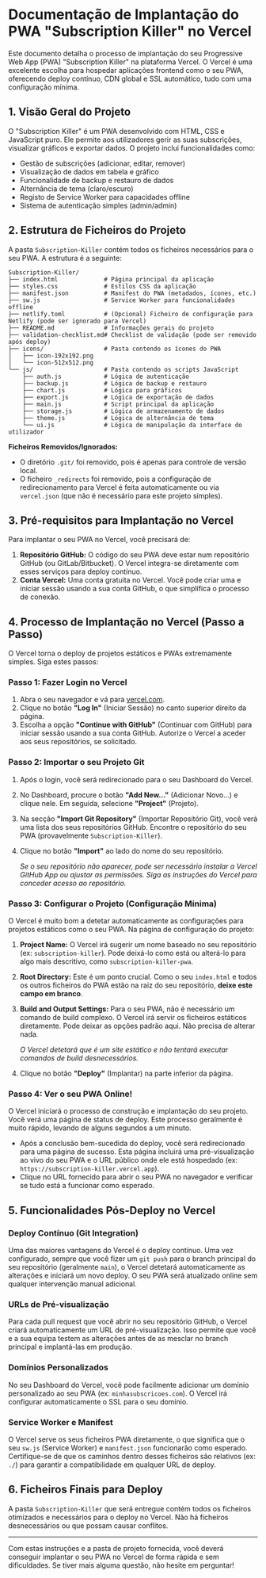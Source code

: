 # Documentação de Implantação do PWA "Subscription Killer" no Vercel

Este documento detalha o processo de implantação do seu Progressive Web App (PWA) "Subscription Killer" na plataforma Vercel. O Vercel é uma excelente escolha para hospedar aplicações frontend como o seu PWA, oferecendo deploy contínuo, CDN global e SSL automático, tudo com uma configuração mínima.

## 1. Visão Geral do Projeto

O "Subscription Killer" é um PWA desenvolvido com HTML, CSS e JavaScript puro. Ele permite aos utilizadores gerir as suas subscrições, visualizar gráficos e exportar dados. O projeto inclui funcionalidades como:

-   Gestão de subscrições (adicionar, editar, remover)
-   Visualização de dados em tabela e gráfico
-   Funcionalidade de backup e restauro de dados
-   Alternância de tema (claro/escuro)
-   Registo de Service Worker para capacidades offline
-   Sistema de autenticação simples (admin/admin)

## 2. Estrutura de Ficheiros do Projeto

A pasta `Subscription-Killer` contém todos os ficheiros necessários para o seu PWA. A estrutura é a seguinte:

```
Subscription-Killer/
├── index.html             # Página principal da aplicação
├── styles.css             # Estilos CSS da aplicação
├── manifest.json          # Manifest do PWA (metadados, ícones, etc.)
├── sw.js                  # Service Worker para funcionalidades offline
├── netlify.toml           # (Opcional) Ficheiro de configuração para Netlify (pode ser ignorado para Vercel)
├── README.md              # Informações gerais do projeto
├── validation-checklist.md# Checklist de validação (pode ser removido após deploy)
├── icons/                 # Pasta contendo os ícones do PWA
│   ├── icon-192x192.png
│   └── icon-512x512.png
└── js/                    # Pasta contendo os scripts JavaScript
    ├── auth.js            # Lógica de autenticação
    ├── backup.js          # Lógica de backup e restauro
    ├── chart.js           # Lógica para gráficos
    ├── export.js          # Lógica de exportação de dados
    ├── main.js            # Script principal da aplicação
    ├── storage.js         # Lógica de armazenamento de dados
    ├── theme.js           # Lógica de alternância de tema
    └── ui.js              # Lógica de manipulação da interface do utilizador
```

**Ficheiros Removidos/Ignorados:**
-   O diretório `.git/` foi removido, pois é apenas para controle de versão local.
-   O ficheiro `_redirects` foi removido, pois a configuração de redirecionamento para Vercel é feita automaticamente ou via `vercel.json` (que não é necessário para este projeto simples).

## 3. Pré-requisitos para Implantação no Vercel

Para implantar o seu PWA no Vercel, você precisará de:

1.  **Repositório GitHub:** O código do seu PWA deve estar num repositório GitHub (ou GitLab/Bitbucket). O Vercel integra-se diretamente com esses serviços para deploy contínuo.
2.  **Conta Vercel:** Uma conta gratuita no Vercel. Você pode criar uma e iniciar sessão usando a sua conta GitHub, o que simplifica o processo de conexão.

## 4. Processo de Implantação no Vercel (Passo a Passo)

O Vercel torna o deploy de projetos estáticos e PWAs extremamente simples. Siga estes passos:

### Passo 1: Fazer Login no Vercel

1.  Abra o seu navegador e vá para [vercel.com](https://vercel.com/).
2.  Clique no botão **"Log In"** (Iniciar Sessão) no canto superior direito da página.
3.  Escolha a opção **"Continue with GitHub"** (Continuar com GitHub) para iniciar sessão usando a sua conta GitHub. Autorize o Vercel a aceder aos seus repositórios, se solicitado.

### Passo 2: Importar o seu Projeto Git

1.  Após o login, você será redirecionado para o seu Dashboard do Vercel.
2.  No Dashboard, procure o botão **"Add New..."** (Adicionar Novo...) e clique nele. Em seguida, selecione **"Project"** (Projeto).
3.  Na secção **"Import Git Repository"** (Importar Repositório Git), você verá uma lista dos seus repositórios GitHub. Encontre o repositório do seu PWA (provavelmente `Subscription-Killer`).
4.  Clique no botão **"Import"** ao lado do nome do seu repositório.

    *Se o seu repositório não aparecer, pode ser necessário instalar a Vercel GitHub App ou ajustar as permissões. Siga as instruções do Vercel para conceder acesso ao repositório.* 

### Passo 3: Configurar o Projeto (Configuração Mínima)

O Vercel é muito bom a detetar automaticamente as configurações para projetos estáticos como o seu PWA. Na página de configuração do projeto:

1.  **Project Name:** O Vercel irá sugerir um nome baseado no seu repositório (ex: `subscription-killer`). Pode deixá-lo como está ou alterá-lo para algo mais descritivo, como `subscription-killer-pwa`.
2.  **Root Directory:** Este é um ponto crucial. Como o seu `index.html` e todos os outros ficheiros do PWA estão na raiz do seu repositório, **deixe este campo em branco**.
3.  **Build and Output Settings:** Para o seu PWA, não é necessário um comando de build complexo. O Vercel irá servir os ficheiros estáticos diretamente. Pode deixar as opções padrão aqui. Não precisa de alterar nada.

    *O Vercel detetará que é um site estático e não tentará executar comandos de build desnecessários.*

4.  Clique no botão **"Deploy"** (Implantar) na parte inferior da página.

### Passo 4: Ver o seu PWA Online!

O Vercel iniciará o processo de construção e implantação do seu projeto. Você verá uma página de status de deploy. Este processo geralmente é muito rápido, levando de alguns segundos a um minuto.

-   Após a conclusão bem-sucedida do deploy, você será redirecionado para uma página de sucesso. Esta página incluirá uma pré-visualização ao vivo do seu PWA e o URL público onde ele está hospedado (ex: `https://subscription-killer.vercel.app`).
-   Clique no URL fornecido para abrir o seu PWA no navegador e verificar se tudo está a funcionar como esperado.

## 5. Funcionalidades Pós-Deploy no Vercel

### Deploy Contínuo (Git Integration)

Uma das maiores vantagens do Vercel é o deploy contínuo. Uma vez configurado, sempre que você fizer um `git push` para o branch principal do seu repositório (geralmente `main`), o Vercel detetará automaticamente as alterações e iniciará um novo deploy. O seu PWA será atualizado online sem qualquer intervenção manual adicional.

### URLs de Pré-visualização

Para cada pull request que você abrir no seu repositório GitHub, o Vercel criará automaticamente um URL de pré-visualização. Isso permite que você e a sua equipa testem as alterações antes de as mesclar no branch principal e implantá-las em produção.

### Domínios Personalizados

No seu Dashboard do Vercel, você pode facilmente adicionar um domínio personalizado ao seu PWA (ex: `minhasubscricoes.com`). O Vercel irá configurar automaticamente o SSL para o seu domínio.

### Service Worker e Manifest

O Vercel serve os seus ficheiros PWA diretamente, o que significa que o seu `sw.js` (Service Worker) e `manifest.json` funcionarão como esperado. Certifique-se de que os caminhos dentro desses ficheiros são relativos (ex: `./`) para garantir a compatibilidade em qualquer URL de deploy.

## 6. Ficheiros Finais para Deploy

A pasta `Subscription-Killer` que será entregue contém todos os ficheiros otimizados e necessários para o deploy no Vercel. Não há ficheiros desnecessários ou que possam causar conflitos.

--- 

Com estas instruções e a pasta de projeto fornecida, você deverá conseguir implantar o seu PWA no Vercel de forma rápida e sem dificuldades. Se tiver mais alguma questão, não hesite em perguntar!

